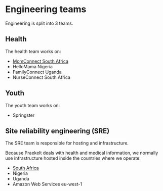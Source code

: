 # Engineering teams

Engineering is split into 3 teams.

## Health

The health team works on:

- [MomConnect South Africa](projects/momconnect.html)
- HelloMama Nigeria
- FamilyConnect Uganda
- NurseConnect South Africa

## Youth

The youth team works on:

- Springster

## Site reliability engineering (SRE)

The SRE team is responsible for hosting and infrastructure.

Because Praekelt deals with health and medical information, we normally
use infrastructure hosted inside the countries where we operate:

- [South Africa](infrastructure/south-africa.html)
- Nigeria
- Uganda
- Amazon Web Services eu-west-1
